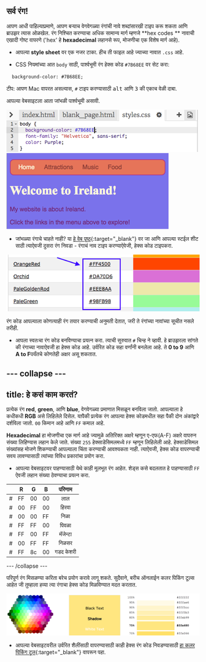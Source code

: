 ## सर्व रंग!

आपण आधी पाहिल्याप्रमाणे, आपण बर्‍याच वेगवेगळ्या रंगांची नावे शब्दांसारखी टाइप करू शकता आणि ब्राउझर त्यास ओळखेल. रंग निश्चित करण्याचा अधिक सामान्य मार्ग म्हणजे **hex codes ** नावाची एखादी गोष्ट वापरणे ('hex' हे **hexadecimal** लहानसे रूप, मोजणीचा एक विशेष मार्ग आहे).

+ आपल्या **style sheet** वर एक नजर टाका. हीच ती फाइल आहे ज्याच्या नावात `.css` आहे.

+ CSS नियमांच्या आत `body` साठी, पार्श्वभूमी रंग हेक्स कोड `#7B68EE` वर सेट करा:

```html
  background-color: #7B68EE;
```

टीप: आपण Mac वापरत असल्यास, `#` टाइप करण्यासाठी <kbd>alt</kbd> आणि <kbd>3</kbd> की एकाच वेळी दाबा.

आपल्या वेबसाइटला आता जांभळी पार्श्वभूमी असावी.

![](images/HexColourFirst.png) ![](images/HexColourFirstResult.png)

+ जांभळ्या रंगाचे चाहते नाही? या [हे वेब पृष्ठ](http://dojo.soy/html2-colors){:target="_blank"} वर जा आणि आपल्या स्टईल शीट साठी त्याऐवजी दुसरा रंग निवडा - रंगाचं नाव टाइप करण्याऐवेजी, हेक्स कोड टाइपकरा. 

![](images/ColorNamesHex.png)

रंग कोड आपल्याला कोणत्याही रंग तयार करण्याची अनुमती देतात, जरी ते रंगांच्या नावांच्या सूचीत नसले तरीही.

+ आपला स्वतःचा रंग कोड बनविण्याचा प्रयत्न करा. त्याची सुरुवात `#` चिन्ह ने व्हावी. हे ब्राउझरला सांगते की रंगाच्या नावाऐवजी हा हेक्स कोड आहे. उर्वरित कोड सहा वर्णांनी बनलेला आहे. ते **0 to 9** आणि **A to F**पर्यंतचे कोणतेही अक्षर असू शकतात.

## \--- collapse \---

## title: हे कसं काम करतं?

प्रत्येक रंग **red**, **green**, आणि **blue**, वेगवेगळ्या प्रमाणात मिसळून बनविला जातो. आपल्याला हे कधीकधी **RGB** असे लिहिलेले दिसेल. यापैकी प्रत्येक रंग आपल्या हेक्स कोडमधील सहा पैकी दोन अंकांद्वारे दर्शविला जातो. `00` किमान आहे आणि `FF` कमाल आहे.

**Hexadecimal** हा मोजणीचा एक मार्ग आहे ज्यामुळे अतिरिक्त अक्षरे म्हणून ए-एफ(A-F) अक्षरे वापरुन संख्या लिहिण्यास लहान केले जाते. संख्या `255` हेक्साडेसिमलमध्ये `FF` म्हणून लिहिलेली आहे. हेक्साडेसिमल संख्यांसह मोजणे शिकण्याची आपल्याला चिंता करण्याची आवश्यकता नाही. त्याऐवजी, हेक्स कोड वापरण्याची सवय लावण्यासाठी त्यांच्या विविध प्रकारांचा प्रयोग करा.

+ आपल्या वेबसाइटवर पाहण्यासाठी येथे काही मूलभूत रंग आहेत. शेड्स कसे बदलतात हे पाहण्यासाठी `FF` ऐवजी लहान संख्या ठेवण्याचा प्रयत्न करा.

|      | R  | G  | B  |  परिणाम   |
| ---- | -- | -- | -- |:---------:|
| \# | FF | 00 | 00 |    लाल    |
| \# | 00 | FF | 00 |   हिरवा   |
| \# | 00 | 00 | FF |   निळा    |
| \# | FF | FF | 00 |   पिवळा   |
| \# | FF | 00 | FF | मॅजेन्टा  |
| \# | 00 | FF | FF |   निळसर   |
| \# | FF | 8c | 00 | गडद केशरी |

\--- /collapse \---

परिपूर्ण रंग मिसळण्या करिता बरेच प्रयोग करावे लागू शकते. सुदैवाने, बरीच ऑनलाईन कलर पिकिंग टूल्स आहेत जी तुम्हाला हव्या त्या रंगाचा हेक्स कोड मिळविण्यात मदत करतात.

![](images/W3ColorPicker.png)

+ आपल्या वेबसाइटवरील उर्वरित शैलींसाठी वापरण्यासाठी काही हेक्स रंग कोड निवडण्यासाठी [हा कलर पिकिंग टूल](http://dojo.soy/html2-color-picker){:target="_blank"} वापरून पहा.